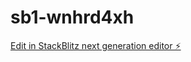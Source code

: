 # sb1-wnhrd4xh

[Edit in StackBlitz next generation editor ⚡️](https://stackblitz.com/~/github.com/muzammilhasa372/sb1-wnhrd4xh)